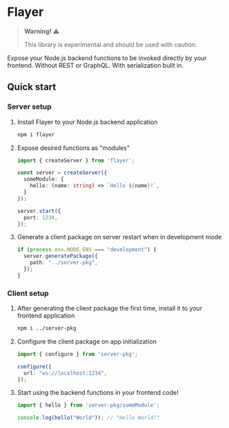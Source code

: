 # Flayer

> **Warning!** ⚠️
>
> This library is experimental and should be used with caution.

Expose your Node.js backend functions to be invoked directly by your frontend. Without REST or GraphQL. With serialization built in.

## Quick start

### Server setup

1. Install Flayer to your Node.js backend application
    ```bash
    npm i flayer
    ```
2. Expose desired functions as "modules"
    ```ts
    import { createServer } from 'flayer';

    const server = createServer({
      someModule: {
        hello: (name: string) => `Hello ${name}!`,
      }
    });

    server.start({
      port: 1234,
    });
    ```
3. Generate a client package on server restart when in development mode
    ```ts
    if (process.env.NODE_ENV === "development") {
      server.generatePackage({
        path: "../server-pkg",
      });
    }
    ```

### Client setup

1. After generating the client package the first time, install it to your frontend application
    ```bash
    npm i ../server-pkg
    ```
2. Configure the client package on app initialization
    ```ts
    import { configure } from 'server-pkg';

    configure({
      url: "ws://localhost:1234",
    });
    ```
3. Start using the backend functions in your frontend code!
    ```ts
    import { hello } from 'server-pkg/someModule';

    console.log(hello("World")); // "Hello World!"
    ```
